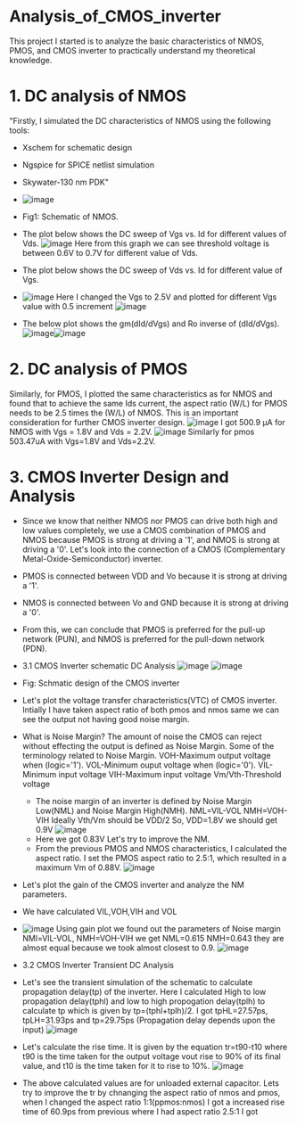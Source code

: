 # Analysis_of_CMOS_inverter
This project I started is to analyze the basic characteristics of NMOS, PMOS, and CMOS inverter to practically understand my theoretical knowledge.

# 1. DC analysis of NMOS
"Firstly, I simulated the DC characteristics of NMOS using the following tools:
- Xschem for schematic design
- Ngspice for SPICE netlist simulation
- Skywater-130 nm PDK"
- ![image](https://github.com/user-attachments/assets/abb22461-8014-42d6-b682-b243e8d453b8)
- Fig1: Schematic of NMOS.
  
- The plot below shows the DC sweep of Vgs vs. Id for different values of Vds.
  ![image](https://github.com/user-attachments/assets/864d5374-093a-417a-bbc5-d9f07f891985)
Here from this graph we can see threshold voltage is between 0.6V to 0.7V for different value of Vds.

- The plot below shows the DC sweep of Vds vs. Id for different value of Vgs.
- ![image](https://github.com/user-attachments/assets/bb1c68f2-5144-4131-b5f0-697bc24b4f9c)
Here I changed the Vgs to 2.5V and plotted for different Vgs value with 0.5 increment
![image](https://github.com/user-attachments/assets/8f5e8c61-a161-4fe6-b730-5174b7642b79)

- The below plot shows the gm(dId/dVgs) and Ro inverse of (dId/dVgs).
  ![image](https://github.com/user-attachments/assets/21d383d7-663c-45fc-9f15-00db9f1ec75a)![image](https://github.com/user-attachments/assets/0b4c533a-15b4-4b67-a63a-97d8582840f2)

# 2. DC analysis of PMOS
Similarly, for PMOS, I plotted the same characteristics as for NMOS and found that to achieve the same Ids current, the aspect ratio (W/L) for PMOS needs to be 2.5 times the (W/L) of NMOS. This is an important consideration for further CMOS inverter design.
![image](https://github.com/user-attachments/assets/e8f8765f-c135-4da8-9800-ebf9d7a2c132)
I got 500.9 µA for NMOS with Vgs = 1.8V and Vds = 2.2V.
![image](https://github.com/user-attachments/assets/caed9e1b-0a04-4e73-b9a1-7a2329c2561a)
Similarly for pmos 503.47uA with Vgs=1.8V and Vds=2.2V.

# 3. CMOS Inverter Design and Analysis
- Since we know that neither NMOS nor PMOS can drive both high and low values completely, we use a CMOS combination of PMOS and NMOS because PMOS is strong at driving a '1', and NMOS is strong at driving a '0'.
Let's look into the connection of a CMOS (Complementary Metal-Oxide-Semiconductor) inverter.
- PMOS is connected between VDD and Vo because it is strong at driving a '1'.
- NMOS is connected between Vo and GND because it is strong at driving a '0'.
- From this, we can conclude that PMOS is preferred for the pull-up network (PUN), and NMOS is preferred for the pull-down network (PDN).

- 3.1 CMOS Inverter schematic DC Analysis
![image](https://github.com/user-attachments/assets/2a35092c-504d-4e87-86a1-fcec9323d8c9)
![image](https://github.com/user-attachments/assets/14c871f5-b5ba-46c5-a0aa-afc1e8fb778a)
- Fig: Schmatic design of the CMOS inverter
- Let's plot the voltage transfer characteristics(VTC) of CMOS inverter.
Intially I have taken aspect ratio of both pmos and nmos same we can see the output not having good noise margin.
- What is Noise Margin?
  The amount of noise the CMOS can reject without effecting the output is defined as Noise Margin.
  Some of the terminology related to Noise Margin.
  VOH-Maximum output voltage when (logic='1').
  VOL-Minimum ouput voltage when (logic='0').
  VIL-Minimum input voltage
  VIH-Maximum input voltage
  Vm/Vth-Threshold voltage
  - The noise margin of an inverter is defined by Noise Margin Low(NML) and Noise Margin High(NMH).
  NML=VIL-VOL
  NMH=VOH-VIH
  Ideally Vth/Vm should be VDD/2
  So, VDD=1.8V we should get 0.9V
  ![image](https://github.com/user-attachments/assets/97e69423-f0e7-49e4-8c8e-b57c86c96887)
  - Here we got 0.83V Let's try to improve the NM.
  - From the previous PMOS and NMOS characteristics, I calculated the aspect ratio. I set the PMOS
  aspect ratio to 2.5:1, which resulted in a maximum Vm of 0.88V.
  ![image](https://github.com/user-attachments/assets/33537bc3-7631-4f22-aaaf-fde34b05e6a1)
- Let's plot the gain of the CMOS inverter and analyze the NM parameters.
- We have calculated VIL,VOH,VIH and VOL
- ![image](https://github.com/user-attachments/assets/8ec575c9-0b7c-4228-9f0e-386f56165bfa)
  Using gain plot we found out the parameters of Noise margin NMl=VIL-VOL, NMH=VOH-VIH
  we get NML=0.615 NMH=0.643 they are almost equal because we took almost closest to 0.9.
  ![image](https://github.com/user-attachments/assets/c84f7c74-75e7-40a1-b950-54fbce5334ef)
- 3.2 CMOS Inverter Transient DC Analysis
- Let's see the transient simulation of the schematic to calculate propagation delay(tp) of the inverter.
  Here I calculated High to low propagation delay(tphl) and low to high propogation delay(tplh) to calculate tp which is given by tp=(tphl+tplh)/2.
  I got tpHL=27.57ps, tpLH=31.93ps and tp=29.75ps (Propagation delay depends upon the input)
  ![image](https://github.com/user-attachments/assets/9882090c-3f5b-4051-82d1-11728431957d)
- Let's calculate the rise time. It is given by the equation tr=t90-t10 where t90 is the time taken for the output voltage vout rise to 90% of its final value, and t10 is the time taken for it to rise to 10%.
![image](https://github.com/user-attachments/assets/c84f7c74-75e7-40a1-b950-54fbce5334ef)
- The above calculated values are for unloaded external capacitor. Lets try to improve the tr by chnanging the aspect ratio of nmos and pmos, when I changed the aspect ratio 1:1(ppmos:nmos) I got a increased rise time of 60.9ps from previous where I had aspect ratio 2.5:1 I got 
